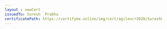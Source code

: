 ```yaml
--- 
layout : newCert 
issuedTo: Suresh  Prabhu 
certificatePath: https://certifyme.online/img/cert/agilencr2020/SureshPrabhu_331ee.png
--- 
```

